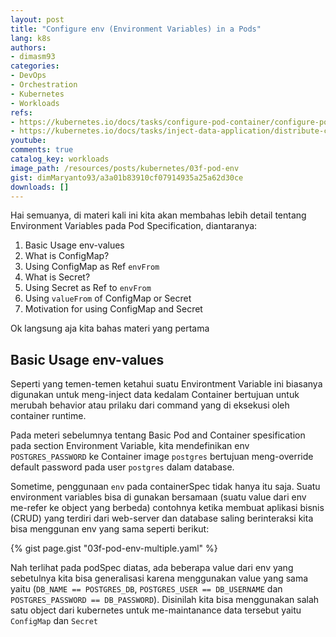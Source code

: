 ```yaml
---
layout: post
title: "Configure env (Environment Variables) in a Pods"
lang: k8s
authors:
- dimasm93
categories:
- DevOps
- Orchestration
- Kubernetes
- Workloads
refs: 
- https://kubernetes.io/docs/tasks/configure-pod-container/configure-pod-configmap/
- https://kubernetes.io/docs/tasks/inject-data-application/distribute-credentials-secure/
youtube: 
comments: true
catalog_key: workloads
image_path: /resources/posts/kubernetes/03f-pod-env
gist: dimMaryanto93/a3a01b83910cf07914935a25a62d30ce
downloads: []
---
```


Hai semuanya, di materi kali ini kita akan membahas lebih detail tentang Environment Variables pada Pod Specification, diantaranya:

1. Basic Usage env-values
2. What is ConfigMap?
3. Using ConfigMap as Ref `envFrom`
4. What is Secret?
5. Using Secret as Ref to `envFrom`
6. Using `valueFrom` of ConfigMap or Secret
7. Motivation for using ConfigMap and Secret

Ok langsung aja kita bahas materi yang pertama

<!--more-->

## Basic Usage env-values

Seperti yang temen-temen ketahui suatu Environtment Variable ini biasanya digunakan untuk meng-inject data kedalam Container bertujuan untuk merubah behavior atau prilaku dari command yang di eksekusi oleh container runtime.

Pada meteri sebelumnya tentang Basic Pod and Container spesification pada section Environment Variable, kita mendefinikan env `POSTGRES_PASSWORD` ke Container image `postgres` bertujuan meng-override default password pada user `postgres` dalam database.

Sometime, penggunaan `env` pada containerSpec tidak hanya itu saja. Suatu environment variables bisa di gunakan bersamaan (suatu value dari env me-refer ke object yang berbeda) contohnya ketika membuat aplikasi bisnis (CRUD) yang terdiri dari web-server dan database saling berinteraksi kita bisa menggunan env yang sama seperti berikut:

{% gist page.gist "03f-pod-env-multiple.yaml" %}

Nah terlihat pada podSpec diatas, ada beberapa value dari env yang sebetulnya kita bisa generalisasi karena menggunakan value yang sama yaitu (`DB_NAME == POSTGRES_DB`, `POSTGRES_USER == DB_USERNAME` dan `POSTGRES_PASSWORD == DB_PASSWORD`). Disinilah kita bisa menggunakan salah satu object dari kubernetes untuk me-maintanance data tersebut yaitu `ConfigMap` dan `Secret`